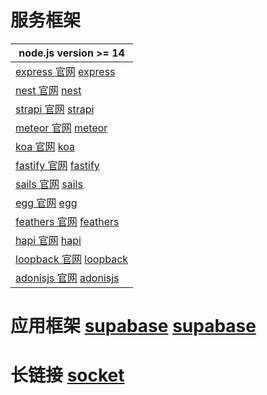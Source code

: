 
# 服务框架
| node.js version >= 14                                                                     |
|-------------------------------------------------------------------------------------------|
| [express 官网](http://expressjs.com/) [express](https://github.com/expressjs/express)       |
| [nest 官网](https://docs.nestjs.cn/) [nest](https://github.com/nestjs/nest)                 |
| [strapi 官网](https://docs.strapi.io/) [strapi](https://github.com/strapi/strapi)           |
| [meteor 官网](https://www.meteor.com/) [meteor](https://github.com/meteor/meteor)           |
| [koa 官网](https://www.koajs.com.cn/) [koa](https://github.com/koajs/koa)                   |
| [fastify 官网](https://www.fastify.io/) [fastify](https://github.com/fastify/fastify)       |
| [sails 官网](https://sailsjs.com/) [sails](https://github.com/balderdashy/sails)            |
| [egg 官网](https://www.eggjs.org/) [egg](https://github.com/eggjs/egg)                      |
| [feathers 官网](https://feathersjs.com/) [feathers](https://github.com/feathersjs/feathers) |
| [hapi 官网](https://hapi.dev/) [hapi](https://github.com/hapijs/hapi)                       |
| [loopback 官网](https://loopback.io/) [loopback](https://github.com/strongloop/loopback)    |
| [adonisjs 官网](https://adonisjs.com/) [adonisjs](https://github.com/adonisjs/core)         |

# 应用框架 [supabase](https://supabase.com/docs) [supabase](https://github.com/supabase/supabase)

# 长链接 [socket](https://socket.io/zh-CN/)